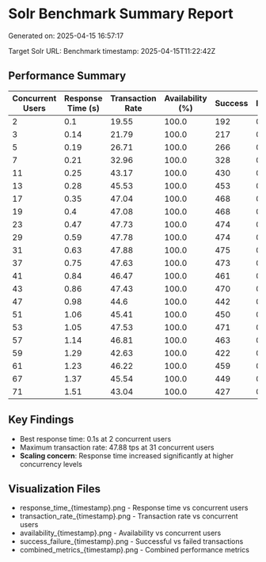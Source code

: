 # Solr Benchmark Summary Report

Generated on: 2025-04-15 16:57:17

Target Solr URL: 
Benchmark timestamp: 2025-04-15T11:22:42Z

## Performance Summary

| Concurrent Users | Response Time (s) | Transaction Rate | Availability (%) | Success | Failures |
|------------------|------------------|-----------------|-----------------|---------|----------|
| 2 | 0.1 | 19.55 | 100.0 | 192 | 0 |
| 3 | 0.14 | 21.79 | 100.0 | 217 | 0 |
| 5 | 0.19 | 26.71 | 100.0 | 266 | 0 |
| 7 | 0.21 | 32.96 | 100.0 | 328 | 0 |
| 11 | 0.25 | 43.17 | 100.0 | 430 | 0 |
| 13 | 0.28 | 45.53 | 100.0 | 453 | 0 |
| 17 | 0.35 | 47.04 | 100.0 | 468 | 0 |
| 19 | 0.4 | 47.08 | 100.0 | 468 | 0 |
| 23 | 0.47 | 47.73 | 100.0 | 474 | 0 |
| 29 | 0.59 | 47.78 | 100.0 | 474 | 0 |
| 31 | 0.63 | 47.88 | 100.0 | 475 | 0 |
| 37 | 0.75 | 47.63 | 100.0 | 473 | 0 |
| 41 | 0.84 | 46.47 | 100.0 | 461 | 0 |
| 43 | 0.86 | 47.43 | 100.0 | 470 | 0 |
| 47 | 0.98 | 44.6 | 100.0 | 442 | 0 |
| 51 | 1.06 | 45.41 | 100.0 | 450 | 0 |
| 53 | 1.05 | 47.53 | 100.0 | 471 | 0 |
| 57 | 1.14 | 46.81 | 100.0 | 463 | 0 |
| 59 | 1.29 | 42.63 | 100.0 | 422 | 0 |
| 61 | 1.23 | 46.22 | 100.0 | 459 | 0 |
| 67 | 1.37 | 45.54 | 100.0 | 449 | 0 |
| 71 | 1.51 | 43.04 | 100.0 | 427 | 0 |

## Key Findings

- Best response time: 0.1s at 2 concurrent users
- Maximum transaction rate: 47.88 tps at 31 concurrent users
- **Scaling concern**: Response time increased significantly at higher concurrency levels

## Visualization Files

- response_time_{timestamp}.png - Response time vs concurrent users
- transaction_rate_{timestamp}.png - Transaction rate vs concurrent users
- availability_{timestamp}.png - Availability vs concurrent users
- success_failure_{timestamp}.png - Successful vs failed transactions
- combined_metrics_{timestamp}.png - Combined performance metrics
